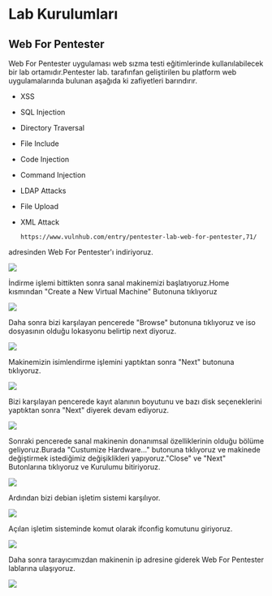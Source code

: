 # Lab Kurulumları 

## Web For Pentester

Web For Pentester uygulaması web sızma testi eğitimlerinde kullanılabilecek bir lab ortamıdır.Pentester lab. tarafınfan geliştirilen bu platform web uygulamalarında bulunan  aşağıda ki zafiyetleri barındırır.

* XSS 
* SQL Injection
* Directory Traversal 
* File Include
* Code Injection
* Command Injection
* LDAP Attacks
* File Upload
* XML Attack

      https://www.vulnhub.com/entry/pentester-lab-web-for-pentester,71/


adresinden Web For Pentester'ı indiriyoruz.

![](https://raw.githubusercontent.com/cagatayceyhan/terminal_Img/main/We1.PNG)

İndirme işlemi bittikten sonra sanal makinemizi başlatıyoruz.Home kısmından "Create a New Virtual Machine" Butonuna tıklıyoruz

![](https://raw.githubusercontent.com/cagatayceyhan/terminal_Img/main/we2.PNG)

Daha sonra bizi karşılayan pencerede "Browse" butonuna tıklıyoruz ve iso dosyasının olduğu lokasyonu belirtip next diyoruz.

![](https://raw.githubusercontent.com/cagatayceyhan/terminal_Img/main/We3.PNG)

Makinemizin isimlendirme işlemini yaptıktan sonra "Next" butonuna tıklıyoruz.

![](https://raw.githubusercontent.com/cagatayceyhan/terminal_Img/main/we4.PNG)

Bizi karşılayan pencerede kayıt alanının boyutunu ve bazı disk seçeneklerini yaptıktan sonra "Next" diyerek devam ediyoruz.

![](https://raw.githubusercontent.com/cagatayceyhan/terminal_Img/main/we5.PNG)

Sonraki pencerede sanal makinenin donanımsal özelliklerinin olduğu bölüme geliyoruz.Burada "Custumize Hardware..." butonuna tıklıyoruz ve makinede değiştirmek istediğimiz değişiklikleri yapıyoruz."Close" ve "Next" Butonlarına tıklıyoruz ve Kurulumu bitiriyoruz.

![](https://raw.githubusercontent.com/cagatayceyhan/terminal_Img/main/we6.PNG)

Ardından bizi debian işletim sistemi karşılıyor.

![](https://raw.githubusercontent.com/cagatayceyhan/terminal_Img/main/we7.PNG)

Açılan işletim sisteminde komut olarak ifconfig komutunu giriyoruz.

![](https://raw.githubusercontent.com/cagatayceyhan/terminal_Img/main/we8.PNG)

Daha sonra tarayıcımızdan makinenin ip adresine giderek Web For Pentester lablarına ulaşıyoruz.

![](https://raw.githubusercontent.com/cagatayceyhan/terminal_Img/main/we9.PNG)